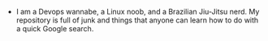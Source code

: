- I am a Devops wannabe, a Linux noob, and a Brazilian Jiu-Jitsu nerd. My repository is full of junk and things that anyone can learn how to do with a quick Google search.
